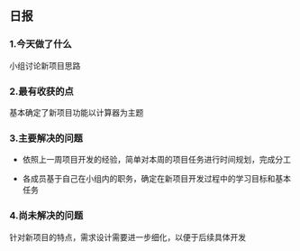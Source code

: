## 日报

### 1.今天做了什么
小组讨论新项目思路

### 2.最有收获的点
基本确定了新项目功能以计算器为主题

### 3.主要解决的问题
 - 依照上一周项目开发的经验，简单对本周的项目任务进行时间规划，完成分工

 - 各成员基于自己在小组内的职务，确定在新项目开发过程中的学习目标和基本任务
 
### 4.尚未解决的问题
针对新项目的特点，需求设计需要进一步细化，以便于后续具体开发

